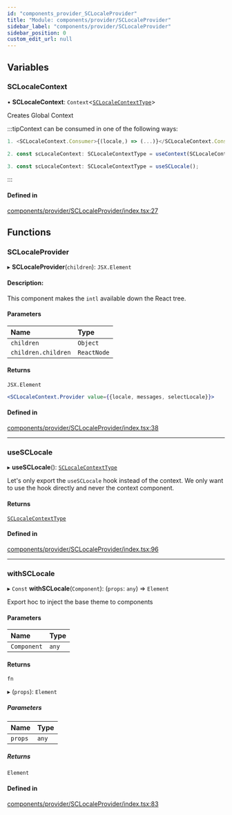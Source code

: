 ```yaml
---
id: "components_provider_SCLocaleProvider"
title: "Module: components/provider/SCLocaleProvider"
sidebar_label: "components/provider/SCLocaleProvider"
sidebar_position: 0
custom_edit_url: null
---
```


## Variables

### SCLocaleContext

• **SCLocaleContext**: `Context`<[`SCLocaleContextType`](../interfaces/types_context.SCLocaleContextType)\>

Creates Global Context

:::tipContext can be consumed in one of the following ways:

```jsx
1. <SCLocaleContext.Consumer>{(locale,) => (...)}</SCLocaleContext.Consumer>
```
```jsx
2. const scLocaleContext: SCLocaleContextType = useContext(SCLocaleContext);
```
```jsx
3. const scLocaleContext: SCLocaleContextType = useSCLocale();
````
:::

#### Defined in

[components/provider/SCLocaleProvider/index.tsx:27](https://github.com/selfcommunity/community-ui/blob/0c5b0c7/packages/sc-core/src/components/provider/SCLocaleProvider/index.tsx#L27)

## Functions

### SCLocaleProvider

▸ **SCLocaleProvider**(`children`): `JSX.Element`

#### Description:
This component makes the `intl` available down the React tree.

#### Parameters

| Name | Type |
| :------ | :------ |
| `children` | `Object` |
| `children.children` | `ReactNode` |

#### Returns

`JSX.Element`

```jsx
<SCLocaleContext.Provider value={{locale, messages, selectLocale}}>
```

#### Defined in

[components/provider/SCLocaleProvider/index.tsx:38](https://github.com/selfcommunity/community-ui/blob/0c5b0c7/packages/sc-core/src/components/provider/SCLocaleProvider/index.tsx#L38)

___

### useSCLocale

▸ **useSCLocale**(): [`SCLocaleContextType`](../interfaces/types_context.SCLocaleContextType)

Let's only export the `useSCLocale` hook instead of the context.
We only want to use the hook directly and never the context component.

#### Returns

[`SCLocaleContextType`](../interfaces/types_context.SCLocaleContextType)

#### Defined in

[components/provider/SCLocaleProvider/index.tsx:96](https://github.com/selfcommunity/community-ui/blob/0c5b0c7/packages/sc-core/src/components/provider/SCLocaleProvider/index.tsx#L96)

___

### withSCLocale

▸ `Const` **withSCLocale**(`Component`): (`props`: `any`) => `Element`

Export hoc to inject the base theme to components

#### Parameters

| Name | Type |
| :------ | :------ |
| `Component` | `any` |

#### Returns

`fn`

▸ (`props`): `Element`

##### Parameters

| Name | Type |
| :------ | :------ |
| `props` | `any` |

##### Returns

`Element`

#### Defined in

[components/provider/SCLocaleProvider/index.tsx:83](https://github.com/selfcommunity/community-ui/blob/0c5b0c7/packages/sc-core/src/components/provider/SCLocaleProvider/index.tsx#L83)
